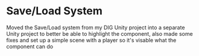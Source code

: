 # Save/Load System
Moved the Save/Load system from my DIG Unity project into a separate Unity project to better be able to highlight the component, also made some fixes and set up a simple scene with a player so it's visable what the component can do
